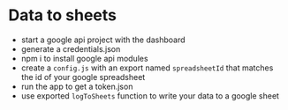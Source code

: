 # Data to sheets

- start a google api project with the dashboard
- generate a credentials.json
- npm i to install google api modules
- create a `config.js` with an export named `spreadsheetId` that matches the id of your google spreadsheet
- run the app to get a token.json
- use exported `logToSheets` function to write your data to a google sheet